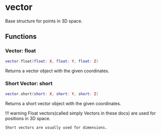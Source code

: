 # vector
Base structure for points in 3D space.

## Functions 

### Vector: float

```lua
vector.float(float: X, float: Y, float: Z)
```

Returns a vector object with the given coordinates.

### Short Vector: short

```lua
vector.short(short: X, short: Y, short: Z)
```

Returns a short vector object with the given coordinates.


!!! warning
    Float vectors(called simply Vectors in these docs) are used for positions in 3D space.

    Short vectors are usually used for dimensions.